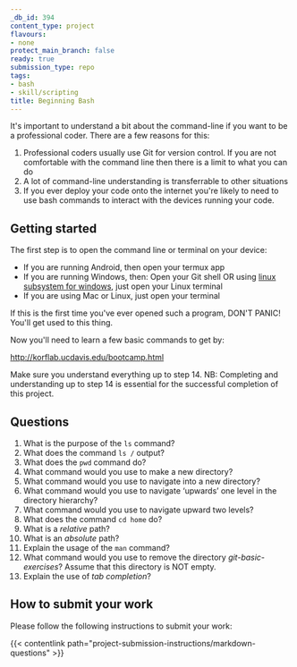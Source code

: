 ```yaml
---
_db_id: 394
content_type: project
flavours:
- none
protect_main_branch: false
ready: true
submission_type: repo
tags:
- bash
- skill/scripting
title: Beginning Bash
---
```


It's important to understand a bit about the command-line if you want to be a professional coder. There are a few reasons for this:

1. Professional coders usually use Git for version control. If you are not comfortable with the command line then there is a limit to what you can do
2. A lot of command-line understanding is transferrable to other situations
3. If you ever deploy your code onto the internet you're likely to need to use bash commands to interact with the devices running your code. 

## Getting started 

The first step is to open the command line or terminal on your device:

- If you are running Android, then open your termux app
- If you are running Windows, then:
  Open your Git shell OR
  using [linux subsystem for windows](https://itsfoss.com/install-bash-on-windows/), just open your Linux terminal
- If you are using Mac or Linux, just open your terminal

If this is the first time you've ever opened such a program, DON'T PANIC! You'll get used to this thing.

Now you'll need to learn a few basic commands to get by:

http://korflab.ucdavis.edu/bootcamp.html

Make sure you understand everything up to step 14. NB: Completing and understanding up to step 14 is essential for the successful completion of this project.

## Questions

1. What is the purpose of the `ls` command?
2. What does the command `ls /` output?
3. What does the `pwd` command do?
4. What command would you use to make a new directory?
5. What command would you use to navigate into a new directory?
6. What command would you use to navigate ‘upwards’ one level in the directory hierarchy?
7. What command would you use to navigate upward two levels?
8. What does the command `cd home` do?
9.  What is a *relative* path?
10. What is an *absolute* path?
11. Explain the usage of the `man` command?
12. What command would you use to remove the directory *git-basic-exercises*? Assume that this directory is NOT empty. 
13. Explain the use of *tab completion*?

## How to submit your work

Please follow the following instructions to submit your work:

{{< contentlink path="project-submission-instructions/markdown-questions" >}}
